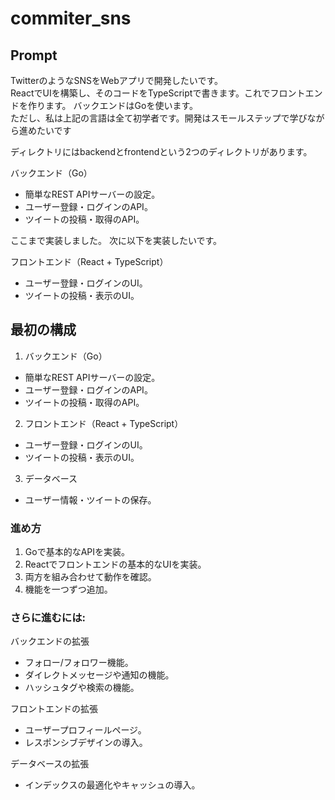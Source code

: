 # commiter_sns

## Prompt

TwitterのようなSNSをWebアプリで開発したいです。\
ReactでUIを構築し、そのコードをTypeScriptで書きます。これでフロントエンドを作ります。
バックエンドはGoを使います。\
ただし、私は上記の言語は全て初学者です。開発はスモールステップで学びながら進めたいです

ディレクトリにはbackendとfrontendという2つのディレクトリがあります。

バックエンド（Go）
- 簡単なREST APIサーバーの設定。
- ユーザー登録・ログインのAPI。
- ツイートの投稿・取得のAPI。

ここまで実装しました。
次に以下を実装したいです。

フロントエンド（React + TypeScript）
- ユーザー登録・ログインのUI。
- ツイートの投稿・表示のUI。



## 最初の構成
1. バックエンド（Go）

- 簡単なREST APIサーバーの設定。
- ユーザー登録・ログインのAPI。
- ツイートの投稿・取得のAPI。

2. フロントエンド（React + TypeScript）

- ユーザー登録・ログインのUI。
- ツイートの投稿・表示のUI。

3. データベース

- ユーザー情報・ツイートの保存。


### 進め方
1. Goで基本的なAPIを実装。
2. Reactでフロントエンドの基本的なUIを実装。
3. 両方を組み合わせて動作を確認。
4. 機能を一つずつ追加。

### さらに進むには:
バックエンドの拡張
- フォロー/フォロワー機能。
- ダイレクトメッセージや通知の機能。
- ハッシュタグや検索の機能。

フロントエンドの拡張
- ユーザープロフィールページ。
- レスポンシブデザインの導入。

データベースの拡張
- インデックスの最適化やキャッシュの導入。

